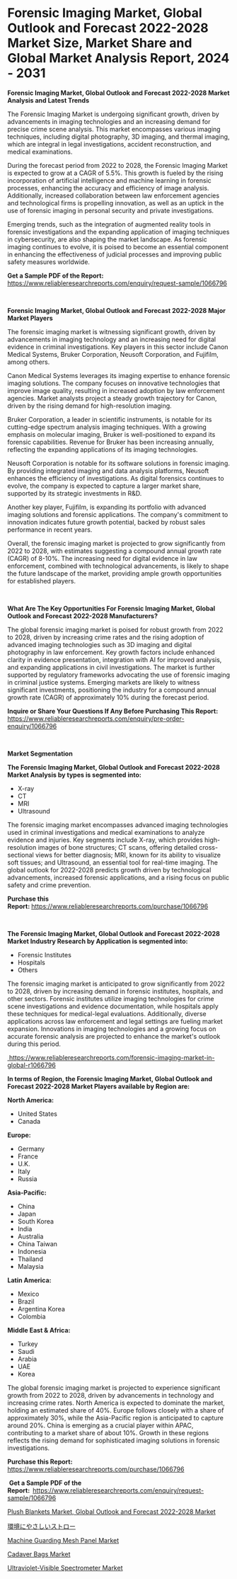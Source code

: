 <p><h1>Forensic Imaging Market, Global Outlook and Forecast 2022-2028 Market Size, Market Share and Global Market Analysis Report, 2024 - 2031</h1></p><p><strong>Forensic Imaging Market, Global Outlook and Forecast 2022-2028 Market Analysis and Latest Trends</strong></p>
<p><p>The Forensic Imaging Market is undergoing significant growth, driven by advancements in imaging technologies and an increasing demand for precise crime scene analysis. This market encompasses various imaging techniques, including digital photography, 3D imaging, and thermal imaging, which are integral in legal investigations, accident reconstruction, and medical examinations.</p><p>During the forecast period from 2022 to 2028, the Forensic Imaging Market is expected to grow at a CAGR of 5.5%. This growth is fueled by the rising incorporation of artificial intelligence and machine learning in forensic processes, enhancing the accuracy and efficiency of image analysis. Additionally, increased collaboration between law enforcement agencies and technological firms is propelling innovation, as well as an uptick in the use of forensic imaging in personal security and private investigations.</p><p>Emerging trends, such as the integration of augmented reality tools in forensic investigations and the expanding application of imaging techniques in cybersecurity, are also shaping the market landscape. As forensic imaging continues to evolve, it is poised to become an essential component in enhancing the effectiveness of judicial processes and improving public safety measures worldwide.</p></p>
<p><strong>Get a Sample PDF of the Report:&nbsp;</strong> <a href="https://www.reliableresearchreports.com/enquiry/request-sample/1066796">https://www.reliableresearchreports.com/enquiry/request-sample/1066796</a></p>
<p>&nbsp;</p>
<p><strong>Forensic Imaging Market, Global Outlook and Forecast 2022-2028 Major Market Players</strong></p>
<p><p>The forensic imaging market is witnessing significant growth, driven by advancements in imaging technology and an increasing need for digital evidence in criminal investigations. Key players in this sector include Canon Medical Systems, Bruker Corporation, Neusoft Corporation, and Fujifilm, among others.</p><p>Canon Medical Systems leverages its imaging expertise to enhance forensic imaging solutions. The company focuses on innovative technologies that improve image quality, resulting in increased adoption by law enforcement agencies. Market analysts project a steady growth trajectory for Canon, driven by the rising demand for high-resolution imaging.</p><p>Bruker Corporation, a leader in scientific instruments, is notable for its cutting-edge spectrum analysis imaging techniques. With a growing emphasis on molecular imaging, Bruker is well-positioned to expand its forensic capabilities. Revenue for Bruker has been increasing annually, reflecting the expanding applications of its imaging technologies.</p><p>Neusoft Corporation is notable for its software solutions in forensic imaging. By providing integrated imaging and data analysis platforms, Neusoft enhances the efficiency of investigations. As digital forensics continues to evolve, the company is expected to capture a larger market share, supported by its strategic investments in R&D.</p><p>Another key player, Fujifilm, is expanding its portfolio with advanced imaging solutions and forensic applications. The company's commitment to innovation indicates future growth potential, backed by robust sales performance in recent years.</p><p>Overall, the forensic imaging market is projected to grow significantly from 2022 to 2028, with estimates suggesting a compound annual growth rate (CAGR) of 8-10%. The increasing need for digital evidence in law enforcement, combined with technological advancements, is likely to shape the future landscape of the market, providing ample growth opportunities for established players.</p></p>
<p>&nbsp;</p>
<p><strong>What Are The Key Opportunities For Forensic Imaging Market, Global Outlook and Forecast 2022-2028 Manufacturers?</strong></p>
<p><p>The global forensic imaging market is poised for robust growth from 2022 to 2028, driven by increasing crime rates and the rising adoption of advanced imaging technologies such as 3D imaging and digital photography in law enforcement. Key growth factors include enhanced clarity in evidence presentation, integration with AI for improved analysis, and expanding applications in civil investigations. The market is further supported by regulatory frameworks advocating the use of forensic imaging in criminal justice systems. Emerging markets are likely to witness significant investments, positioning the industry for a compound annual growth rate (CAGR) of approximately 10% during the forecast period.</p></p>
<p><strong>Inquire or Share Your Questions If Any Before Purchasing This Report:</strong> <a href="https://www.reliableresearchreports.com/enquiry/pre-order-enquiry/1066796">https://www.reliableresearchreports.com/enquiry/pre-order-enquiry/1066796</a></p>
<p>&nbsp;</p>
<p><strong>Market Segmentation</strong></p>
<p><strong>The Forensic Imaging Market, Global Outlook and Forecast 2022-2028 Market Analysis by types is segmented into:</strong></p>
<p><ul><li>X-ray</li><li>CT</li><li>MRI</li><li>Ultrasound</li></ul></p>
<p><p>The forensic imaging market encompasses advanced imaging technologies used in criminal investigations and medical examinations to analyze evidence and injuries. Key segments include X-ray, which provides high-resolution images of bone structures; CT scans, offering detailed cross-sectional views for better diagnosis; MRI, known for its ability to visualize soft tissues; and Ultrasound, an essential tool for real-time imaging. The global outlook for 2022-2028 predicts growth driven by technological advancements, increased forensic applications, and a rising focus on public safety and crime prevention.</p></p>
<p><strong>Purchase this Report:&nbsp;</strong><a href="https://www.reliableresearchreports.com/purchase/1066796">https://www.reliableresearchreports.com/purchase/1066796</a></p>
<p>&nbsp;</p>
<p><strong>The Forensic Imaging Market, Global Outlook and Forecast 2022-2028 Market Industry Research by Application is segmented into:</strong></p>
<p><ul><li>Forensic Institutes</li><li>Hospitals</li><li>Others</li></ul></p>
<p><p>The forensic imaging market is anticipated to grow significantly from 2022 to 2028, driven by increasing demand in forensic institutes, hospitals, and other sectors. Forensic institutes utilize imaging technologies for crime scene investigations and evidence documentation, while hospitals apply these techniques for medical-legal evaluations. Additionally, diverse applications across law enforcement and legal settings are fueling market expansion. Innovations in imaging technologies and a growing focus on accurate forensic analysis are projected to enhance the market's outlook during this period.</p></p>
<p><a href="https://www.reliableresearchreports.com/forensic-imaging-market-in-global-r1066796">&nbsp;https://www.reliableresearchreports.com/forensic-imaging-market-in-global-r1066796</a></p>
<p><strong>In terms of Region, the Forensic Imaging Market, Global Outlook and Forecast 2022-2028 Market Players available by Region are:</strong></p>
<p>
    <p> <strong> North America: </strong>
        <ul>
            <li>United States</li>
            <li>Canada</li>
        </ul>
        </p> 
    <p> <strong> Europe: </strong>
        <ul>
            <li>Germany</li>
            <li>France</li>
            <li>U.K.</li>
            <li>Italy</li>
            <li>Russia</li>
        </ul>
        </p> 
    <p> <strong> Asia-Pacific: </strong>
        <ul>
            <li>China</li>
            <li>Japan</li>
            <li>South Korea</li>
            <li>India</li>
            <li>Australia</li>
            <li>China Taiwan</li>
            <li>Indonesia</li>
            <li>Thailand</li>
            <li>Malaysia</li>
        </ul>
        </p> 
    <p> <strong> Latin America: </strong>
        <ul>
            <li>Mexico</li>
            <li>Brazil</li>
            <li>Argentina Korea</li>
            <li>Colombia</li>
        </ul>
        </p> 
    <p> <strong> Middle East & Africa: </strong>
        <ul>
            <li>Turkey</li>
            <li>Saudi</li>
            <li>Arabia</li>
            <li>UAE</li>
            <li>Korea</li>
        </ul>
    </p>
    </p>
<p><p>The global forensic imaging market is projected to experience significant growth from 2022 to 2028, driven by advancements in technology and increasing crime rates. North America is expected to dominate the market, holding an estimated share of 40%. Europe follows closely with a share of approximately 30%, while the Asia-Pacific region is anticipated to capture around 20%. China is emerging as a crucial player within APAC, contributing to a market share of about 10%. Growth in these regions reflects the rising demand for sophisticated imaging solutions in forensic investigations.</p></p>
<p><strong>Purchase this Report: </strong><a href="https://www.reliableresearchreports.com/purchase/1066796">https://www.reliableresearchreports.com/purchase/1066796</a></p>
<p>&nbsp;<strong>Get a Sample PDF of the Report:&nbsp;&nbsp;</strong><a href="https://www.reliableresearchreports.com/enquiry/request-sample/1066796">https://www.reliableresearchreports.com/enquiry/request-sample/1066796</a></p>
<p><strong></strong></p>
<p><p><a href="https://github.com/globismark/Market-Research-Report-List-5/blob/main/plush-blankets-market-global-outlook-and-forecast-2022-2028-market.md">Plush Blankets Market, Global Outlook and Forecast 2022-2028 Market</a></p><p><a href="https://github.com/lababdou/Market-Research-Report-List-5/blob/main/493935287511.md">環境にやさしいストロー</a></p><p><a href="https://issuu.com/reportprime-2/docs/machine-guarding-mesh-panel-market-_95eb7648ea7039">Machine Guarding Mesh Panel Market</a></p><p><a href="https://www.linkedin.com/pulse/global-cadaver-bags-market-trends-analysis-future-growth-prospects-yoj1c?trackingId=oWrrC4DbRxi7gNRs8PtJVQ%3D%3D">Cadaver Bags Market</a></p><p><a href="https://issuu.com/reportprime-2/docs/ultraviolet-visible-spectrometer-ma_04d3a1c04e8486">Ultraviolet-Visible Spectrometer Market</a></p></p>